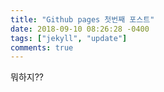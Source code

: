 ```yaml
---
title: "Github pages 첫번째 포스트"
date: 2018-09-10 08:26:28 -0400
tags: ["jekyll", "update"]
comments: true
---
```


뭐하지??